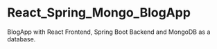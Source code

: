 # React_Spring_Mongo_BlogApp
BlogApp with React Frontend, Spring Boot Backend and MongoDB as a database.
